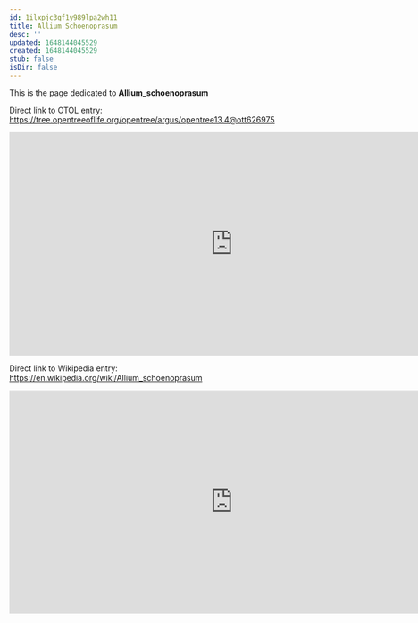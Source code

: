 ```yaml
---
id: 1ilxpjc3qf1y989lpa2wh11
title: Allium Schoenoprasum
desc: ''
updated: 1648144045529
created: 1648144045529
stub: false
isDir: false
---
```

This is the page dedicated to **Allium_schoenoprasum**


Direct link to OTOL entry: https://tree.opentreeoflife.org/opentree/argus/opentree13.4@ott626975



<html>
    <body>
    <iframe src="https://tree.opentreeoflife.org/opentree/argus/opentree13.4@ott626975"
    width="800" height="400" frameborder="0" allowfullscreen> </iframe>
    </body>
</html>
    


Direct link to Wikipedia entry: https://en.wikipedia.org/wiki/Allium_schoenoprasum



<html>
    <body>
    <iframe src="https://en.wikipedia.org/wiki/Allium_schoenoprasum"
    width="800" height="400" frameborder="0" allowfullscreen> </iframe>
    </body>
</html>
    
